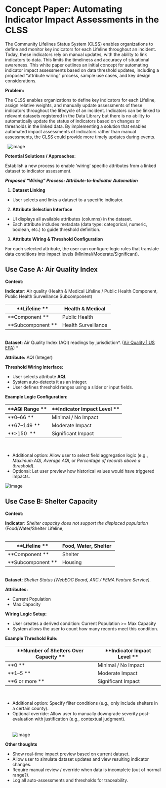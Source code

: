 # Concept Paper: Automating Indicator Impact Assessments in the CLSS

The Community Lifelines Status System (CLSS) enables organizations to
define and monitor key indicators for each Lifeline throughout an
incident. Today, these indicators rely on manual updates, with the
ability to link indicators to data. This limits the timeliness and
accuracy of situational awareness. This white paper outlines an initial
concept for automating indicator impact assessments based on data
threshold updates, including a proposed “attribute wiring” process,
sample use cases, and key design considerations. 

**Problem:** 

The CLSS enables organizations to define key indicators for each
Lifeline, assign relative weights, and manually update assessments of
these indicators throughout the lifecycle of an incident. Indicators can
be linked to relevant datasets registered in the Data Library but there
is no ability to automatically update the status of indicators based on
changes or thresholds in the linked data. By implementing a solution
that enables automated impact assessments of indicators rather than
manual assessments, the CLSS could provide more timely updates during
events. 

 
![image](https://github.com/user-attachments/assets/7a4362fb-ccfe-4c58-ad1d-0428ae13a07c)


**Potential Solutions / Approaches:** 

Establish a new process to enable ‘wiring’ specific attributes from a
linked dataset to indicator assessment. 
 

***Proposed “Wiring” Process: Attribute-to-Indicator Automation*** 

1.  **Dataset Linking** 

- User selects and links a dataset to a specific indicator. 

2.  **Attribute Selection Interface** 

- UI displays all available attributes (columns) in the dataset. 
- Each attribute includes metadata (data type: categorical, numeric,
  boolean, etc.) to guide threshold definition. 

3.  **Attribute Wiring & Threshold Configuration** 

For each selected attribute, the user can configure logic rules that
translate data conditions into impact levels (Minimal/Moderate/Significant). 


## Use Case A: Air Quality Index 

**Context:** 

**Indicator**: Air quality (Health & Medical Lifeline / Public Health
Component, Public Health Surveillance Subcomponent)  

| **Lifeline **     | Health & Medical     |
|-------------------|----------------------|
| **Component **    | Public Health        |
| **Subcomponent ** | Health Surveillance  |

   
**Dataset**: Air Quality Index (AQI) readings by jurisdiction*. ([Air
Quality \| US EPA](https://www.epa.gov/air-quality)) * 

**Attribute:** AQI (Integer) 

**Threshold Wiring Interface:** 

- User selects attribute **AQI**. 
- System auto-detects it as an integer. 
- User defines threshold ranges using a slider or input fields. 

**Example Logic Configuration:** 

| **AQI Range ** | **Indicator Impact Level ** |
|----------------|-----------------------------|
| **0–66 **      | Minimal / No Impact         |
| **67–149 **    | Moderate Impact             |
| **\>150  **    | Significant Impact          |

 

- Additional option: Allow user to select field aggregation logic (e.g.,
  *Maximum AQI*, *Average AQI*, or *Percentage of records above a
  threshold*). 
- Optional: Let user preview how historical values would have triggered
  impacts.   

![image](https://github.com/user-attachments/assets/0151e5b3-4f55-44f2-ac3d-9c91c6d6e8b7)

## Use Case B: Shelter Capacity 

**Context:** 

**Indicator**: *Shelter capacity does not support the displaced
population* (Food/Water/Shelter Lifeline,    
 

| **Lifeline **     | Food, Water, Shelter  |
|-------------------|-----------------------|
| **Component **    | Shelter               |
| **Subcomponent ** | Housing               |

   
**Dataset**: *Shelter Status (WebEOC Board, ARC / FEMA Feature
Service).* 

**Attributes:** 

- Current Population 
- Max Capacity 

**Wiring Logic Setup:** 

- User creates a derived condition: Current Population \>= Max Capacity 
- System allows the user to count how many records meet this condition. 

**Example Threshold Rule:** 

| **Number of Shelters Over Capacity ** | **Indicator Impact Level ** |
|---------------------------------------|-----------------------------|
| **0 **                                | Minimal / No Impact         |
| **1–5 **                              | Moderate Impact             |
| **6 or more **                        | Significant Impact          |

 

- Additional option: Specify filter conditions (e.g., only include
  shelters in a certain county). 
- Optional override: Allow user to manually downgrade severity
  post-evaluation with justification (e.g., contextual judgment).   
     
     
![image](https://github.com/user-attachments/assets/38662265-0d0d-4f07-9a0e-ec5d4e4786d6)

**Other thoughts** 

- Show real-time impact preview based on current dataset. 
- Allow user to simulate dataset updates and view resulting indicator
  changes. 
- Require manual review / override when data is incomplete (out of
  normal range?). 
- Log all auto-assessments and thresholds for traceability. 

 
